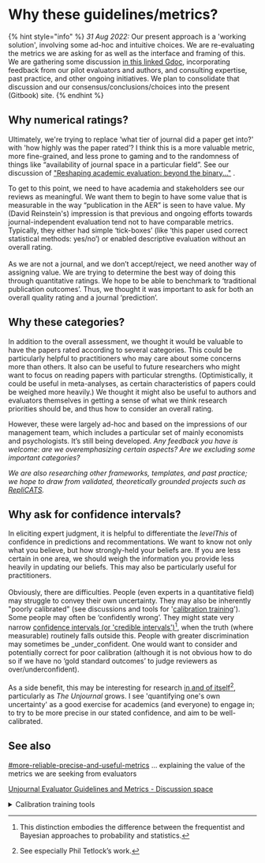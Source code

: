 # Why these guidelines/metrics?

{% hint style="info" %}
_31 Aug 2022:_ Our present approach is a 'working solution', involving some ad-hoc and intuitive choices. We are re-evaluating the metrics we are asking for as well as the interface and framing of this. We are gathering some discussion [in this linked Gdoc](https://docs.google.com/document/d/1QVA0sCvrcKZLKlXuEwJBHKTBKvtn1ml7adTD-2j\_X4g/edit), incorporating feedback from our pilot evaluators and authors, and consulting expertise, past practice, and other ongoing initiatives. We plan to consolidate that discussion and our consensus/conclusions/choices into the present (Gitbook) site. &#x20;
{% endhint %}

## **Why numerical ratings?**

Ultimately, we're trying to replace ‘what tier of journal did a paper get into?' with 'how highly was the paper rated’? I think this is a more valuable metric, more fine-grained, and less prone to gaming and to the randomness of things like “availability of journal space in a particular field”. See our discussion of ["Reshaping academic evaluation: beyond the binary..."](../../../benefits-and-features/costs-of-playing-the-publication-game.md) .

To get to this point, we need to have academia and stakeholders see our reviews as meaningful. We want them to begin to have some value that is measurable in the way “publication in the AER” is seen to have value. My (David Reinstein's) impression is that previous and ongoing efforts towards journal-independent evaluation tend not to have comparable metrics. Typically, they either had simple ‘tick-boxes’ (like ‘this paper used correct statistical methods: yes/no’) or enabled descriptive evaluation without an overall rating.\
\
As we are not a journal, and we don’t accept/reject, we need another way of assigning value. We are trying to determine the best way of doing this through quantitative ratings. We hope to be able to benchmark to ‘traditional publication outcomes’. Thus, we thought it was important to ask for both an overall quality rating and a journal ‘prediction’.

## Why these categories?

In addition to the overall assessment, we thought it would be valuable to have the papers rated according to several categories. This could be particularly helpful to practitioners who may care about some concerns more than others. It also can be useful to future researchers who might want to focus on reading papers with particular strengths. (Optimistically, it could be useful in meta-analyses, as certain characteristics of papers could be weighed more heavily.) We thought it might also be useful to authors and evaluators themselves in getting a sense of what we think research priorities should be, and thus how to consider an overall rating.

However, these were largely ad-hoc and based on the impressions of our management team, which includes a particular set of mainly economists and psychologists. It’s still being developed. _Any feedback you have is welcome_: _are we overemphasizing certain aspects? Are we excluding some important categories?_

_We are also researching other frameworks, templates, and past practice; we hope to draw from validated, theoretically grounded projects such as_ [_RepliCATS_](https://replicats.research.unimelb.edu.au/resources/)_._

## Why ask for confidence intervals?

In eliciting expert judgment, it is helpful to differentiate the _levelThis_ of confidence in predictions and recommentations. We want to know not only what you believe, but how strongly-held your beliefs are. If you are less certain in one area, we should weigh the information you provide less heavily in updating our beliefs. This may also be particularly useful for practitioners.\
\
Obviously, there are difficulties. People (even experts in a quantitative field) may struggle to convey their own uncertainty. They may also be inherently "poorly calibrated" (see discussions and tools for '[calibration training](https://www.clearerthinking.org/post/2019/10/16/practice-making-accurate-predictions-with-our-new-tool)').  Some people may often be ‘confidently wrong’. They might state very narrow [confidence intervals (or 'credible intervals')](#user-content-fn-1)[^1], when the truth (where measurable) routinely falls outside this. People with greater discrimination may sometimes be _under_confident. One would want to consider and potentially correct for poor calibration (although it is not obvious how to do so if we have no ‘gold standard outcomes’ to judge reviewers as over/underconfident).\
\
As a side benefit, this may be interesting for research [in and of itself](#user-content-fn-2)[^2], particularly as _The Unjournal_ grows. I see 'quantifying one's own uncertainty' as a good exercise for academics (and everyone) to engage in; to try to be more precise in our stated confidence, and aim to be well-calibrated.



## See also

[#more-reliable-precise-and-useful-metrics](../../../benefits-and-features/more-reliable-and-useful-evaluation/#more-reliable-precise-and-useful-metrics "mention") ... explaining the value of the metrics we are seeking from evaluators

[Unjournal Evaluator Guidelines and Metrics - Discussion space](https://docs.google.com/document/d/1QVA0sCvrcKZLKlXuEwJBHKTBKvtn1ml7adTD-2j\_X4g/edit)

<details>

<summary>Calibration training tools</summary>

The [Calibrate Your Judgment app](https://programs.clearerthinking.org/calibrate\_your\_judgment.html) from Clearer Thinking is fairly helpful and fun for practicing and checking how good you are at expressing your uncertainty.  It requires creating account, but that doesn't take long. The 'Confidence Intervals' training seems particularly relevant for our purposes. \
\
![](<../../../.gitbook/assets/image (14).png>)

</details>



[^1]: This distinction embodies the difference between the frequentist and Bayesian approaches to probability and statistics.

[^2]: See especially Phil Tetlock’s work.
